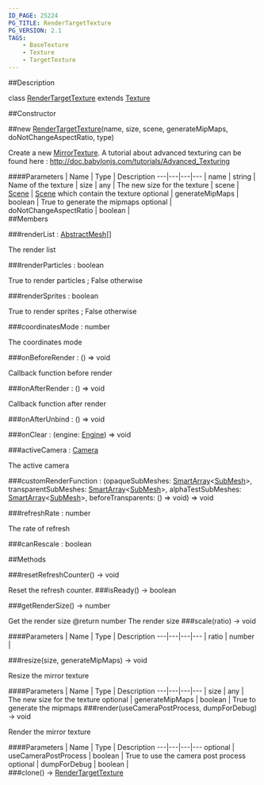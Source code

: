 ```yaml
---
ID_PAGE: 25224
PG_TITLE: RenderTargetTexture
PG_VERSION: 2.1
TAGS:
    - BaseTexture
    - Texture
    - TargetTexture
---
```

##Description

class [RenderTargetTexture](/classes/2.2/RenderTargetTexture) extends [Texture](/classes/2.2/Texture)



##Constructor

##new [RenderTargetTexture](/classes/2.2/RenderTargetTexture)(name, size, scene, generateMipMaps, doNotChangeAspectRatio, type)

Create a new [MirrorTexture](/classes/2.2/MirrorTexture).
A tutorial about advanced texturing can be found here : http://doc.babylonjs.com/tutorials/Advanced_Texturing

####Parameters
 | Name | Type | Description
---|---|---|---
 | name | string |  Name of the texture
 | size | any |  The new size for the texture
 | scene | [Scene](/classes/2.2/Scene) |  [Scene](/classes/2.2/Scene) which contain the texture
optional | generateMipMaps | boolean |  True to generate the mipmaps
optional | doNotChangeAspectRatio | boolean |  
##Members

###renderList : [AbstractMesh](/classes/2.2/AbstractMesh)[]

The render list

###renderParticles : boolean

True to render particles ; False otherwise

###renderSprites : boolean

True to render sprites ; False otherwise

###coordinatesMode : number

The coordinates mode

###onBeforeRender : () =&gt; void

Callback function before render

###onAfterRender : () =&gt; void

Callback function after render

###onAfterUnbind : () =&gt; void



###onClear : (engine: [Engine](/classes/2.2/Engine)) =&gt; void



###activeCamera : [Camera](/classes/2.2/Camera)

The active camera

###customRenderFunction : (opaqueSubMeshes: [SmartArray](/classes/2.2/SmartArray)&lt;[SubMesh](/classes/2.2/SubMesh)&gt;, transparentSubMeshes: [SmartArray](/classes/2.2/SmartArray)&lt;[SubMesh](/classes/2.2/SubMesh)&gt;, alphaTestSubMeshes: [SmartArray](/classes/2.2/SmartArray)&lt;[SubMesh](/classes/2.2/SubMesh)&gt;, beforeTransparents: () =&gt; void) =&gt; void



###refreshRate : number

The rate of refresh

###canRescale : boolean



##Methods

###resetRefreshCounter() &rarr; void

Reset the refresh counter.
###isReady() &rarr; boolean


###getRenderSize() &rarr; number

Get the render size
@return number The render size
###scale(ratio) &rarr; void



####Parameters
 | Name | Type | Description
---|---|---|---
 | ratio | number |  

###resize(size, generateMipMaps) &rarr; void

Resize the mirror texture

####Parameters
 | Name | Type | Description
---|---|---|---
 | size | any |  The new size for the texture
optional | generateMipMaps | boolean |  True to generate the mipmaps
###render(useCameraPostProcess, dumpForDebug) &rarr; void

Render the mirror texture

####Parameters
 | Name | Type | Description
---|---|---|---
optional | useCameraPostProcess | boolean |  True to use the camera post process
optional | dumpForDebug | boolean |  
###clone() &rarr; [RenderTargetTexture](/classes/2.2/RenderTargetTexture)


